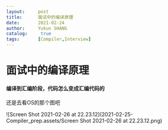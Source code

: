 ```yaml
---
layout:     post
title:      面试中的编译原理
date:       2021-02-24
author:     Yukun SHANG
catalog: 	 true
tags:       [Compiler,Interview]
---
```


# 面试中的编译原理



#### 编译到汇编阶段，代码怎么变成汇编代码的

还是去看OS的那个图吧

![Screen Shot 2021-02-26 at 22.23.12](2021-02-25-Compiler_prep.assets/Screen Shot 2021-02-26 at 22.23.12.png)
